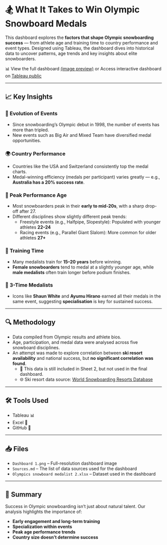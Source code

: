 # 🏂 What It Takes to Win Olympic Snowboard Medals

This dashboard explores the **factors that shape Olympic snowboarding success** — from athlete age and training time to country performance and event types. Designed using Tableau, the dashboard dives into historical data to uncover patterns, age trends and key insights about elite snowboarders.

📊 View the full dashboard [(image preview)](./SnowboardDashboard.png) or Access interactive dashboard on [Tableau public](https://public.tableau.com/shared/MBDSCY75W?:display_count=n&:origin=viz_share_link)

---

## 📈 Key Insights

### 🏅 Evolution of Events
- Since snowboarding’s Olympic debut in 1998, the number of events has more than tripled.
- New events such as Big Air and Mixed Team have diversified medal opportunities.

### 🌍 Country Performance
- Countries like the USA and Switzerland consistently top the medal charts.
- Medal-winning efficiency (medals per participant) varies greatly — e.g., **Australia has a 20% success rate**.

### 🎯 Peak Performance Age
- Most snowboarders peak in their **early to mid-20s**, with a sharp drop-off after 27.
- Different disciplines show slightly different peak trends:
  - Freestyle events (e.g., Halfpipe, Slopestyle): Populated with younger athletes **22–24**
  - Racing events (e.g., Parallel Giant Slalom): More common for older athletes **27+**

### 👟 Training Time
- Many medalists train for **15–20 years** before winning.
- **Female snowboarders** tend to medal at a slightly younger age, while **male medalists** often train longer before podium finishes.

### 🥇 3-Time Medalists
- Icons like **Shaun White** and **Ayumu Hirano** earned all their medals in the same event, suggesting **specialisation** is key for sustained success.

---

## 🔍 Methodology

- Data compiled from Olympic results and athlete bios.
- Age, participation, and medal data were analysed across five snowboard disciplines.
- An attempt was made to explore correlation between **ski resort availability** and national success, but **no significant correlation was found**.
  - 📄 This data is still included in Sheet 2, but not used in the final dashboard.
  - 🌐 Ski resort data source: [World Snowboarding Resorts Database](https://www.skiresort.info)

---

## 🛠️ Tools Used

- Tableau 📊
- Excel 📗
- GitHub 🐙

---

## 📥 Files

- `Dashboard 1.png` – Full-resolution dashboard image
- `Sources.md` – The list of data sources used for the dashboard
- `Olympics snowboard medalist 2.xlsx` – Dataset used in the dashboard

---

## 🧠 Summary

Success in Olympic snowboarding isn’t just about natural talent. Our analysis highlights the importance of:
- **Early engagement and long-term training**
- **Specialization within events**
- **Peak age performance trends**
- **Country size doesn’t determine success**

